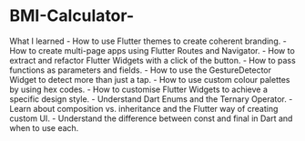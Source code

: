 # BMI-Calculator-
What I learned  - How to use Flutter themes to create coherent branding.  - How to create multi-page apps using Flutter Routes and Navigator. - How to extract and refactor Flutter Widgets with a click of the button.  - How to pass functions as parameters and fields. - How to use the GestureDetector Widget to detect more than just a tap. - How to use custom colour palettes by using hex codes. - How to customise Flutter Widgets to achieve a specific design style. - Understand Dart Enums and the Ternary Operator. - Learn about composition vs. inheritance and the Flutter way of creating custom UI. - Understand the difference between const and final in Dart and when to use each.
